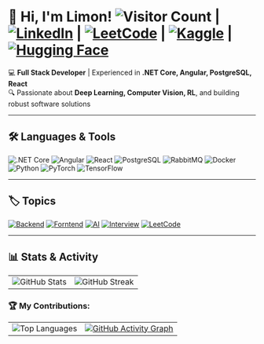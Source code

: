 # 👋 Hi, I'm Limon! ![Visitor Count](https://komarev.com/ghpvc/?username=Limon-7&color=brightgreen&style=flat-square) |  [![LinkedIn](https://img.shields.io/badge/-LinkedIn-blue?style=flat-square&logo=linkedin)](https://www.linkedin.com/in/limon7/) | [![LeetCode](https://img.shields.io/badge/-LeetCode-FFA116?style=flat-square&logo=LeetCode&logoColor=black)](https://leetcode.com/GreenLii/) | [![Kaggle](https://img.shields.io/badge/-Kaggle-20BEFF?style=flat-square&logo=Kaggle&logoColor=white)](https://www.kaggle.com/limon7) | [![Hugging Face](https://img.shields.io/badge/-Hugging%20Face-orange?style=flat-square&logo=huggingface)](https://huggingface.co/limon7)



💻 **Full Stack Developer** | Experienced in **.NET Core, Angular, PostgreSQL, React** <br>
🔍 Passionate about **Deep Learning, Computer Vision, RL**, and building robust software solutions <br>

<hr>

## 🛠️ Languages & Tools

![.NET Core](https://img.shields.io/badge/.NET_Core-512BD4?style=flat-square&logo=dotnet&logoColor=white)
![Angular](https://img.shields.io/badge/Angular-DD0031?style=flat-square&logo=angular&logoColor=white)
![React](https://img.shields.io/badge/React-61DAFB?style=flat-square&logo=react&logoColor=black)
![PostgreSQL](https://img.shields.io/badge/PostgreSQL-4169E1?style=flat-square&logo=postgresql&logoColor=white)
![RabbitMQ](https://img.shields.io/badge/RabbitMQ-FF6600?style=flat-square&logo=rabbitmq&logoColor=white)
![Docker](https://img.shields.io/badge/Docker-2496ED?style=flat-square&logo=docker&logoColor=white)
![Python](https://img.shields.io/badge/Python-3776AB?style=flat-square&logo=python&logoColor=white)
![PyTorch](https://img.shields.io/badge/PyTorch-EE4C2C?style=flat-square&logo=pytorch&logoColor=white)
![TensorFlow](https://img.shields.io/badge/TensorFlow-FF6F20?style=flat-square&logo=tensorflow&logoColor=white)

---

## 🏷️ Topics
[![Backend](https://img.shields.io/badge/Category-Backend-darkgreen?style=for-the-badge)](https://github.com/Limon-s-backend-zone)  [![Forntend](https://img.shields.io/badge/Category-Frontend-yellow?style=for-the-badge)](https://github.com/limon-s-js-zone)  [![AI](https://img.shields.io/badge/Category-AI-lightblue?style=for-the-badge)](https://github.com/Limon-s-AI-Zone)  [![Interview](https://img.shields.io/badge/Category-Interview-critical?style=for-the-badge)](https://github.com/Limon-s-Interview-Prep-Zone) [![LeetCode](https://img.shields.io/badge/Category-LeetCode-orange?style=for-the-badge)](https://github.com/Limon-s-Interview-Prep-Zone/leetcode)

---
## 📊 Stats & Activity

<table>
  <tr>
    <td>
      <img src="https://github-readme-stats.vercel.app/api?username=Limon-7&count_private=true&show_icons=true&theme=radical&hide_border=false" alt="GitHub Stats" />
    </td>
    <td>
      <img src="https://streak-stats.demolab.com?user=Limon-7&theme=radical" alt="GitHub Streak" />
    </td>
  </tr>
</table>

### 🏆 My Contributions:
<table>
  <tr>
    <td>
      <img src="https://github-readme-stats.vercel.app/api/top-langs/?username=Limon-7&langs_count=8&count_private=true&layout=compact&theme=radical" alt="Top Languages" />
    </td>
    <td>
      <a href="https://github.com/ashutosh00710/github-readme-activity-graph">
        <img src="https://github-readme-activity-graph.vercel.app/graph?username=Limon-7&theme=react-dark" alt="GitHub Activity Graph" />
      </a>
    </td>
  </tr>
</table>
